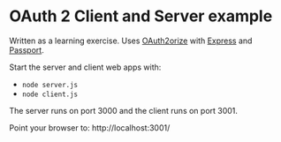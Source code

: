 OAuth 2 Client and Server example
=================================

Written as a learning exercise. Uses [OAuth2orize](https://github.com/jaredhanson/oauth2orize) with [Express](http://expressjs.com/) and [Passport](http://passportjs.org/).

Start the server and client web apps with:

* `node server.js`
* `node client.js`

The server runs on port 3000 and the client runs on port 3001.

Point your browser to: http://localhost:3001/
